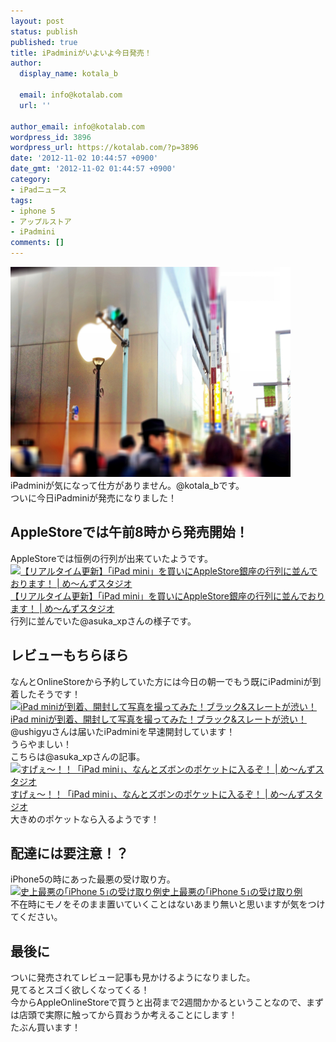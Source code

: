 ```yaml
---
layout: post
status: publish
published: true
title: iPadminiがいよいよ今日発売！
author:
  display_name: kotala_b

  email: info@kotalab.com
  url: ''

author_email: info@kotalab.com
wordpress_id: 3896
wordpress_url: https://kotalab.com/?p=3896
date: '2012-11-02 10:44:57 +0900'
date_gmt: '2012-11-02 01:44:57 +0900'
category:
- iPadニュース
tags:
- iphone 5
- アップルストア
- iPadmini
comments: []
---
```

<p><a href="/wp-content/uploads/ipadmini_121027.jpg" target="_blank"><img src="/wp-content/uploads/ipadmini_121027.jpg" alt="" title="ipadmini_121027" width="448" height="336" class="alignnone size-full wp-image-3744" /></a><br />
iPadminiが気になって仕方がありません。@kotala_bです。<br />
ついに今日iPadminiが発売になりました！<br />
</p>
<!--more-->
<h2>AppleStoreでは午前8時から発売開始！</h2>
<p>AppleStoreでは恒例の行列が出来ていたようです。<br />
<a href="http://blog.livedoor.jp/mensstudio/archives/54241027.html" target="_blank"><img  class="alignleft" src="https://capture.heartrails.com/150x130?http://blog.livedoor.jp/mensstudio/archives/54241027.html" alt="【リアルタイム更新】「iPad mini」を買いにAppleStore銀座の行列に並んでおります！ | め～んずスタジオ" width="150" height="130" /></a><a href="http://blog.livedoor.jp/mensstudio/archives/54241027.html" target="_blank">【リアルタイム更新】「iPad mini」を買いにAppleStore銀座の行列に並んでおります！ | め～んずスタジオ</a><a href="https://b.hatena.ne.jp/entry/http://blog.livedoor.jp/mensstudio/archives/54241027.html" target="_blank"><img border="0" src="https://b.hatena.ne.jp/entry/image/http://blog.livedoor.jp/mensstudio/archives/54241027.html" alt="" /></a><br style="clear:both;" />行列に並んでいた@asuka_xpさんの様子です。</p>
<h2>レビューもちらほら</h2>
<p>なんとOnlineStoreから予約していた方には今日の朝一でもう既にiPadminiが到着したそうです！<br />
<a href="http://ushigyu.net/2012/11/02/ipad_mini/" target="_blank"><img  class="alignleft" src="https://capture.heartrails.com/150x130?http://ushigyu.net/2012/11/02/ipad_mini/" alt="iPad miniが到着、開封して写真を撮ってみた！ブラック&スレートが渋い！" width="150" height="130" /></a><a href="http://ushigyu.net/2012/11/02/ipad_mini/" target="_blank">iPad miniが到着、開封して写真を撮ってみた！ブラック&amp;スレートが渋い！</a><a href="https://b.hatena.ne.jp/entry/http://ushigyu.net/2012/11/02/ipad_mini/" target="_blank"><img border="0" src="https://b.hatena.ne.jp/entry/image/http://ushigyu.net/2012/11/02/ipad_mini/" alt="" /></a><br style="clear:both;" />@ushigyuさんは届いたiPadminiを早速開封しています！<br />
うらやましい！<br />
こちらは@asuka_xpさんの記事。<br />
<a href="http://blog.livedoor.jp/mensstudio/archives/54241667.html" target="_blank"><img  class="alignleft" src="https://capture.heartrails.com/150x130?http://blog.livedoor.jp/mensstudio/archives/54241667.html" alt="すげぇ～！！「iPad mini」、なんとズボンのポケットに入るぞ！ | め～んずスタジオ" width="150" height="130" /></a><a href="http://blog.livedoor.jp/mensstudio/archives/54241667.html" target="_blank">すげぇ～！！「iPad mini」、なんとズボンのポケットに入るぞ！ | め～んずスタジオ</a><a href="https://b.hatena.ne.jp/entry/http://blog.livedoor.jp/mensstudio/archives/54241667.html" target="_blank"><img border="0" src="https://b.hatena.ne.jp/entry/image/http://blog.livedoor.jp/mensstudio/archives/54241667.html" alt="" /></a><br style="clear:both;" />大きめのポケットなら入るようです！</p>
<h2>配達には要注意！？</h2>
<p>iPhone5の時にあった最悪の受け取り方。<br />
<a href="http://taisy0.com/2012/10/02/10057.html" target="_blank"><img  class="alignleft" src="https://capture.heartrails.com/150x130?http://taisy0.com/2012/10/02/10057.html" alt="史上最悪の｢iPhone 5｣の受け取り例" width="150" height="130" /></a><a href="http://taisy0.com/2012/10/02/10057.html" target="_blank">史上最悪の｢iPhone 5｣の受け取り例</a><a href="https://b.hatena.ne.jp/entry/http://taisy0.com/2012/10/02/10057.html" target="_blank"><img border="0" src="https://b.hatena.ne.jp/entry/image/http://taisy0.com/2012/10/02/10057.html" alt="" /></a><br style="clear:both;" />不在時にモノをそのまま置いていくことはないあまり無いと思いますが気をつけてください。</p>
<h2>最後に</h2>
<p>ついに発売されてレビュー記事も見かけるようになりました。<br />
見てるとスゴく欲しくなってくる！<br />
今からAppleOnlineStoreで買うと出荷まで2週間かかるということなので、まずは店頭で実際に触ってから買おうか考えることにします！<br />
たぶん買います！</p>
